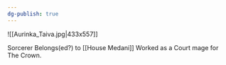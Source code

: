 ```yaml
---
dg-publish: true
---
```

![[Aurinka_Taiva.jpg|433x557]]

Sorcerer
Belongs(ed?) to [[House Medani]]
Worked as a Court mage for The Crown.
